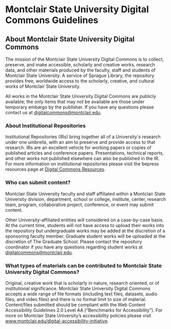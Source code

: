 # Montclair State University Digital Commons Guidelines

## About Montclair State University Digital Commons

The mission of the Montclair State University Digital Commons is to collect, preserve, and make accessible, scholarly and creative works, research data, and other materials produced by the faculty, staff and students of Montclair State University. A service of Sprague Library, the repository provides free, worldwide access to the scholarly, creative, and cultural works of Montclair State University.

All works in the Montclair State University Digital Commons are publicly available; the only items that may not be available are those under temporary embargo by the publisher. If you have any questions please contact us at digitalcommons@montclair.edu.

### About Institutional Repositories

Institutional Repositories (IRs) bring together all of a University's research under one umbrella, with an aim to preserve and provide access to that research. IRs are an excellent vehicle for working papers or copies of published articles and conference papers. Presentations, technical reports, and other works not published elsewhere can also be published in the IR. For more information on institutional repositories please visit the bepress resources page at [Digital Commons Resources](https://www.bepress.com/products/digital-commons/resources).

### Who can submit content?

Montclair State University faculty and staff affiliated within a Montclair State University division, department, school or college, institute, center, research team, program, collaborative project, conference, or event may submit content.

Other University-affiliated entities will considered on a case-by-case basis. At the current time, students will not have access to upload their works into the repository but undergraduate works may be added at the discretion of a sponsoring faculty member. Graduate student works will be uploaded at the discretion of The Graduate School. Please contact the repository coordinator if you have any questions regarding student works at digitalcommons@montclair.edu.

### What types of materials can be contributed to Montclair State University Digital Commons?

Original, creative work that is scholarly in nature, research oriented, or of institutional significance. Montclair State University Digital Commons accepts a wide range of file formats (including text files, datasets, audio files, and video files) and there is no formal limit to size of material. Content/files submitted should be compliant with the Web Content Accessibility Guidelines 2.0 Level AA (“Benchmarks for Accessibility”). For more on Montclair State University’s accessibility policies please visit <a href="https://www.montclair.edu/digital-accessibility-initiative/">www.montclair.edu/digital-accessibility-initiative</a>.</p>